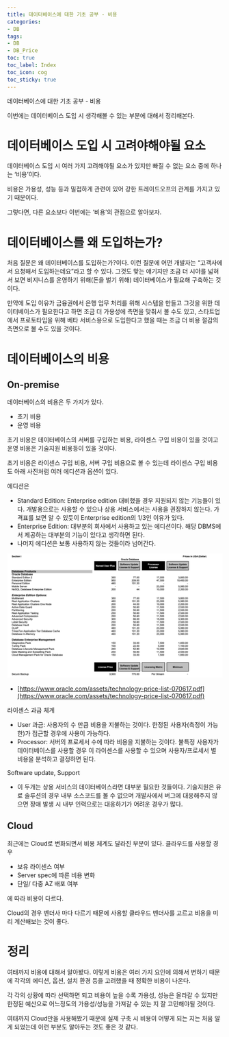 ```yaml
---
title: 데이터베이스에 대한 기초 공부 - 비용
categories:
- DB
tags:
- DB
- DB_Price
toc: true
toc_label: Index
toc_icon: cog
toc_sticky: true
---
```


데이터베이스에 대한 기초 공부 - 비용

이번에는 데이터베이스 도입 시 생각해볼 수 있는 부분에 대해서 정리해본다. 

# 데이터베이스 도입 시 고려야해야될 요소

데이터베이스 도입 시 여러 가지 고려해야될 요소가 있지만 빠질 수 없는 요소 중에 하나는 ‘비용’이다.

비용은 가용성, 성능 등과 밀접하게 관련이 있어 강한 트레이드오프의 관계를 가지고 있기 때문이다. 

그렇다면, 다른 요소보다 이번에는 ‘비용’의 관점으로 알아보자.

# 데이터베이스를 왜 도입하는가?

처음 질문은 왜 데이터베이스를 도입하는가?이다. 이런 질문에 어떤 개발자는 “고객사에서 요청해서 도입하는데요”라고 할 수 있다. 그것도 맞는 얘기지만 조금 더 시야를 넓혀서 보면 비지니스를 운영하기 위해(돈을 벌기 위해) 데이터베이스가 필요해 구축하는 것이다. 

만약에 도입 이유가 금융권에서 은행 업무 처리를 위해 시스템을 만들고 그것을 위한 데이터베이스가 필요한다고 하면 조금 더 가용성에 측면을 맞춰서 볼 수도 있고, 스타트업에서 프로토타입을 위해 베타 서비스용으로 도입한다고 했을 때는 조금 더 비용 절감의 측면으로 볼 수도 있을 것이다. 

# 데이터베이스의 비용

## On-premise

데이터베이스의 비용은 두 가지가 있다. 

- 초기 비용
- 운영 비용

초기 비용은 데이터베이스의 서버를 구입하는 비용, 라이센스 구입 비용이 있을 것이고 운영 비용은 기술지원 비용등이 있을 것이다. 

초기 비용은 라이센스 구입 비용, 서버 구입 비용으로 볼 수 있는데 라이센스 구입 비용도 아래 사진처럼 여러 에디션과 옵션이 있다. 

에디션은 

- Standard Edition: Enterprise edition 대비했을 경우 지원되지 않는 기능들이 있다. 개발용으로는 사용할 수 있으나 상용 서비스에서는 사용을 권장하지 않는다. 가격표를 보면 알 수 있듯이 Enterprise edition의 1/3인 이유가 있다.
- Enterprise Edition: 대부분의 회사에서 사용하고 있는 에디션이다. 해당 DBMS에서 제공하는 대부분의 기능이 있다고 생각하면 된다.
- 나머지 에디션은 보통 사용하지 않는 것들이라 넘어간다.

![](/assets/images/oracle_db_price.png)

- [https://www.oracle.com/assets/technology-price-list-070617.pdf](https://www.oracle.com/assets/technology-price-list-070617.pdf)

라이센스 과금 체계

- User 과금: 사용자의 수 만큼 비용을 지불하는 것이다. 한정된 사용자(측정이 가능한)가 접근할 경우에 사용이 가능하다.
- Processor: 서버의 프로세서 수에 따라 비용을 지불하는 것이다. 불특정 사용자가 데이터베이스를 사용할 경우 이 라이센스를 사용할 수 있으며 사용자/프로세서 별 비용을 분석하고 결정하면 된다.

Software update, Support

- 이 두개는 상용 서비스의 데이터베이스라면 대부분 필요한 것들이다. 기술지원은 유료 솔루션의 경우 내부 소스코드를 볼 수 없으며 개발사에서 버그에 대응해주지 않으면 장애 발생 시 내부 인력으로는 대응하기가 어려운 경우가 많다.

## Cloud

최근에는 Cloud로 변화되면서 비용 체계도 달라진 부분이 있다. 클라우드를 사용할 경우 

- 보유 라이센스 여부
- Server spec에 따른 비용 변화
- 단일/ 다중 AZ 배포 여부

에 따라 비용이 다르다. 

Cloud의 경우 벤더사 마다 다르기 때문에 사용할 클라우드 벤더사를 고르고 비용을 미리 계산해보는 것이 좋다.

# 정리

여태까지 비용에 대해서 알아봤다. 이렇게 비용은 여러 가지 요인에 의해서 변하기 때문에 각각의 에디션, 옵션, 설치 환경 등을 고려했을 때 정확한 비용이 나온다. 

각 각의 상황에 따라 선택하면 되고 비용이 높을 수록 가용성, 성능은 올라갈 수 있지만 한정된 예산으로 어느정도의 가용성/성능을 가져갈 수 있는 지 잘 고민해야될 것이다. 

여태까지 Cloud만을 사용해봤기 때문에 실제 구축 시 비용이 어떻게 되는 지는 처음 알게 되었는데 이런 부분도 알아두는 것도 좋은 것 같다.
